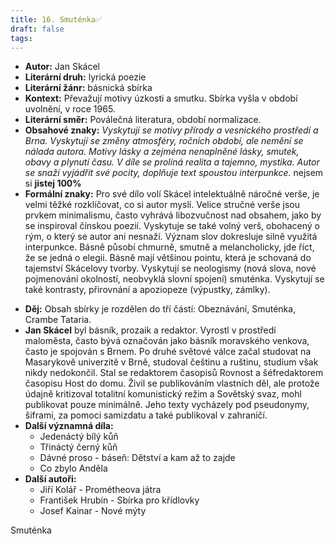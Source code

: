 ```yaml
---
title: 16. Smuténka✅
draft: false
tags:
---
```

 - **Autor:** Jan Skácel
- **Literární druh:** lyrická poezie
- **Literární žánr:** básnická sbírka
- **Kontext:** Převažují motivy úzkosti a smutku. Sbírka vyšla v období uvolnění, v roce 1965.
- **Literární směr:** Poválečná literatura, období normalizace.
- **Obsahové znaky:** *Vyskytují se motivy přírody a vesnického prostředí a Brna. Vyskytují se změny atmosféry, ročních období, ale nemění se nálada autora. Motivy lásky a zejména nenaplněné lásky, smutek, obavy a plynutí času. V díle se prolíná realita a tajemno, mystika. Autor se snaží vyjádřit své pocity, doplňuje text spoustou interpunkce.* nejsem si **jistej 100%**
- **Formální znaky:** Pro své dílo volí Skácel intelektuálně náročné verše, je velmi těžké rozklíčovat, co si autor myslí. Velice stručné verše jsou prvkem minimalismu, často vyhrává libozvučnost nad obsahem, jako by se inspiroval čínskou poezií. Vyskytuje se také volný verš, obohacený o rým, o který se autor ani nesnaží. Význam slov dokresluje silně využitá interpunkce. Básně působí chmurně, smutně a melancholicky, jde říct, že se jedná o elegii. Básně mají většinou pointu, která je schovaná do tajemství Skácelovy tvorby. Vyskytují se neologismy (nová slova, nové pojmenování okolností, neobvyklá slovní spojení) smuténka. Vyskytují se také kontrasty, přirovnání a apoziopeze (výpustky, zámlky).
* **Děj:** Obsah sbírky je rozdělen do tří částí: Obeznávání, Smuténka, Crambe Tataria.
* **Jan Skácel** byl básník, prozaik a redaktor. Vyrostl v prostředí maloměsta, často bývá označován jako básník moravského venkova, často je spojován s Brnem. Po druhé světové válce začal studovat na Masarykově univerzitě v Brně, studoval češtinu a ruštinu, studium však nikdy nedokončil. Stal se redaktorem časopisů Rovnost a šéfredaktorem časopisu Host do domu. Živil se publikováním vlastních děl, ale protože údajně kritizoval totalitní komunistický režim a Sovětský svaz, mohl publikovat pouze minimálně. Jeho texty vycházely pod pseudonymy, šiframi, za pomoci samizdatu a také publikoval v zahraničí.
* **Další významná díla:** 
	* Jedenáctý bílý kůň
	* Třináctý černý kůň
	* Dávné proso - báseň: Dětství a kam až to zajde
	* Co zbylo Anděla
* **Další autoři:** 
	* Jiří Kolář - Prométheova játra
	* František Hrubín - Sbírka pro křídlovky
	* Josef Kainar - Nové mýty

Smuténka